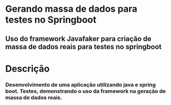 # Gerando massa de dados para testes no Springboot

## Uso do framework Javafaker para criação de massa de dados reais para testes no springboot

# Descrição
### Desenvolvimento de uma aplicação utilizando java e spring boot. Testes, demonstrando o uso da framework na geração de massa de dados reais.
